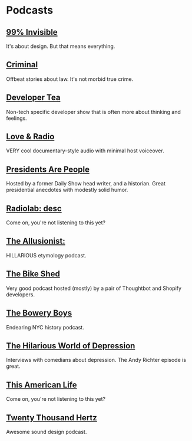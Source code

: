 # Podcasts

## [99% Invisible](http://99percentinvisible.org/)

It's about design. But that means everything.

## [Criminal](http://thisiscriminal.com/)

Offbeat stories about law. It's not morbid true crime.

## [Developer Tea](https://spec.fm/podcasts/developer-tea)

Non-tech specific developer show that is often more about thinking and feelings.

## [Love & Radio](http://loveandradio.org/)

VERY cool documentary-style audio with minimal host voiceover.

## [Presidents Are People](https://itunes.apple.com/us/podcast/presidents-are-people-too/id1168237590?mt=2)

Hosted by a former Daily Show head writer, and a historian. Great presidential
anecdotes with modestly solid humor.

## [Radiolab: desc](http://www.radiolab.org/series/podcasts/)

Come on, you're not listening to this yet?

## [The Allusionist:](http://www.theallusionist.org/)

HILLARIOUS etymology podcast.

## [The Bike Shed](http://bikeshed.fm/)

Very good podcast hosted (mostly) by a pair of Thoughtbot and Shopify developers.

## [The Bowery Boys](http://www.boweryboyshistory.com/)

Endearing NYC history podcast.


## [The Hilarious World of Depression](https://www.apmpodcasts.org/thwod/)

Interviews with comedians about depression. The Andy Richter episode is great.

## [This American Life](https://www.thisamericanlife.org/)

Come on, you're not listening to this yet?

## [Twenty Thousand Hertz](https://www.20k.org/)

Awesome sound design podcast.
